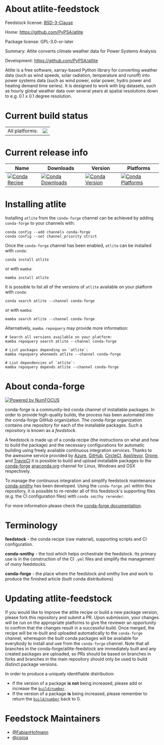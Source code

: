About atlite-feedstock
======================

Feedstock license: [BSD-3-Clause](https://github.com/conda-forge/atlite-feedstock/blob/main/LICENSE.txt)

Home: https://github.com/PyPSA/atlite

Package license: GPL-3.0-or-later

Summary: Atlite converts climate weather data for Power Systems Analysis

Development: https://github.com/PyPSA/atlite

Atlite is a free software, xarray-based Python library for converting
weather data (such as wind speeds, solar radiation, temperature and
runoff) into power systems data (such as wind power, solar power, hydro
power and heating demand time series). It is designed to work with big
datasets, such as hourly global weather data over several years at spatial
resolutions down to e.g. 0.1 x 0.1 degree resolution.


Current build status
====================


<table><tr><td>All platforms:</td>
    <td>
      <a href="https://dev.azure.com/conda-forge/feedstock-builds/_build/latest?definitionId=6920&branchName=main">
        <img src="https://dev.azure.com/conda-forge/feedstock-builds/_apis/build/status/atlite-feedstock?branchName=main">
      </a>
    </td>
  </tr>
</table>

Current release info
====================

| Name | Downloads | Version | Platforms |
| --- | --- | --- | --- |
| [![Conda Recipe](https://img.shields.io/badge/recipe-atlite-green.svg)](https://anaconda.org/conda-forge/atlite) | [![Conda Downloads](https://img.shields.io/conda/dn/conda-forge/atlite.svg)](https://anaconda.org/conda-forge/atlite) | [![Conda Version](https://img.shields.io/conda/vn/conda-forge/atlite.svg)](https://anaconda.org/conda-forge/atlite) | [![Conda Platforms](https://img.shields.io/conda/pn/conda-forge/atlite.svg)](https://anaconda.org/conda-forge/atlite) |

Installing atlite
=================

Installing `atlite` from the `conda-forge` channel can be achieved by adding `conda-forge` to your channels with:

```
conda config --add channels conda-forge
conda config --set channel_priority strict
```

Once the `conda-forge` channel has been enabled, `atlite` can be installed with `conda`:

```
conda install atlite
```

or with `mamba`:

```
mamba install atlite
```

It is possible to list all of the versions of `atlite` available on your platform with `conda`:

```
conda search atlite --channel conda-forge
```

or with `mamba`:

```
mamba search atlite --channel conda-forge
```

Alternatively, `mamba repoquery` may provide more information:

```
# Search all versions available on your platform:
mamba repoquery search atlite --channel conda-forge

# List packages depending on `atlite`:
mamba repoquery whoneeds atlite --channel conda-forge

# List dependencies of `atlite`:
mamba repoquery depends atlite --channel conda-forge
```


About conda-forge
=================

[![Powered by
NumFOCUS](https://img.shields.io/badge/powered%20by-NumFOCUS-orange.svg?style=flat&colorA=E1523D&colorB=007D8A)](https://numfocus.org)

conda-forge is a community-led conda channel of installable packages.
In order to provide high-quality builds, the process has been automated into the
conda-forge GitHub organization. The conda-forge organization contains one repository
for each of the installable packages. Such a repository is known as a *feedstock*.

A feedstock is made up of a conda recipe (the instructions on what and how to build
the package) and the necessary configurations for automatic building using freely
available continuous integration services. Thanks to the awesome service provided by
[Azure](https://azure.microsoft.com/en-us/services/devops/), [GitHub](https://github.com/),
[CircleCI](https://circleci.com/), [AppVeyor](https://www.appveyor.com/),
[Drone](https://cloud.drone.io/welcome), and [TravisCI](https://travis-ci.com/)
it is possible to build and upload installable packages to the
[conda-forge](https://anaconda.org/conda-forge) [anaconda.org](https://anaconda.org/)
channel for Linux, Windows and OSX respectively.

To manage the continuous integration and simplify feedstock maintenance
[conda-smithy](https://github.com/conda-forge/conda-smithy) has been developed.
Using the ``conda-forge.yml`` within this repository, it is possible to re-render all of
this feedstock's supporting files (e.g. the CI configuration files) with ``conda smithy rerender``.

For more information please check the [conda-forge documentation](https://conda-forge.org/docs/).

Terminology
===========

**feedstock** - the conda recipe (raw material), supporting scripts and CI configuration.

**conda-smithy** - the tool which helps orchestrate the feedstock.
                   Its primary use is in the construction of the CI ``.yml`` files
                   and simplify the management of *many* feedstocks.

**conda-forge** - the place where the feedstock and smithy live and work to
                  produce the finished article (built conda distributions)


Updating atlite-feedstock
=========================

If you would like to improve the atlite recipe or build a new
package version, please fork this repository and submit a PR. Upon submission,
your changes will be run on the appropriate platforms to give the reviewer an
opportunity to confirm that the changes result in a successful build. Once
merged, the recipe will be re-built and uploaded automatically to the
`conda-forge` channel, whereupon the built conda packages will be available for
everybody to install and use from the `conda-forge` channel.
Note that all branches in the conda-forge/atlite-feedstock are
immediately built and any created packages are uploaded, so PRs should be based
on branches in forks and branches in the main repository should only be used to
build distinct package versions.

In order to produce a uniquely identifiable distribution:
 * If the version of a package **is not** being increased, please add or increase
   the [``build/number``](https://docs.conda.io/projects/conda-build/en/latest/resources/define-metadata.html#build-number-and-string).
 * If the version of a package **is** being increased, please remember to return
   the [``build/number``](https://docs.conda.io/projects/conda-build/en/latest/resources/define-metadata.html#build-number-and-string)
   back to 0.

Feedstock Maintainers
=====================

* [@FabianHofmann](https://github.com/FabianHofmann/)
* [@coroa](https://github.com/coroa/)

